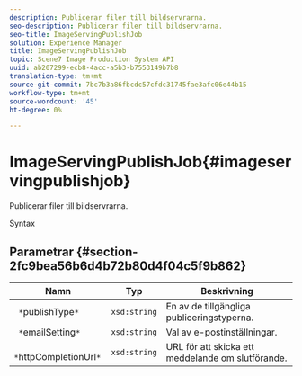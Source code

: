 ```yaml
---
description: Publicerar filer till bildservrarna.
seo-description: Publicerar filer till bildservrarna.
seo-title: ImageServingPublishJob
solution: Experience Manager
title: ImageServingPublishJob
topic: Scene7 Image Production System API
uuid: ab207299-ecb8-4acc-a5b3-b7553149b7b8
translation-type: tm+mt
source-git-commit: 7bc7b3a86fbcdc57cfdc31745fae3afc06e44b15
workflow-type: tm+mt
source-wordcount: '45'
ht-degree: 0%

---
```



# ImageServingPublishJob{#imageservingpublishjob}

Publicerar filer till bildservrarna.

Syntax

## Parametrar {#section-2fc9bea56b6d4b72b80d4f04c5f9b862}

| Namn | Typ | Beskrivning |
|---|---|---|
| ` *`publishType`*` | `xsd:string` | En av de tillgängliga publiceringstyperna. |
| ` *`emailSetting`*` | `xsd:string` | Val av e-postinställningar. |
| ` *`httpCompletionUrl`*` | `xsd:string` | URL för att skicka ett meddelande om slutförande. |

